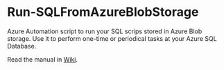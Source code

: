 # Run-SQLFromAzureBlobStorage
Azure Automation script to run your SQL scrips stored in Azure Blob storage.
Use it to perform one-time or periodical tasks at your Azure SQL Database.

Read the manual in [Wiki](https://github.com/DeV1L/Run-SQLFromAzureBlobStorage/wiki/Manual).
